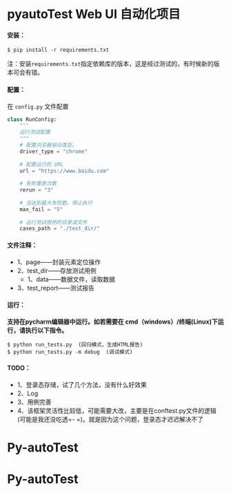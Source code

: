 # pyautoTest Web UI 自动化项目

#### 安装：

```shell
$ pip install -r requirements.txt
```
注：安装```requirements.txt```指定依赖库的版本，这是经过测试的，有时候新的版本可会有错。

#### 配置：

在 `config.py` 文件配置

```python
class RunConfig:
    """
    运行测试配置
    """
    # 配置浏览器驱动类型。
    driver_type = "chrome"
    
    # 配置运行的 URL
    url = "https://www.baidu.com"
    
    # 失败重跑次数
    rerun = "3"
    
    # 当达到最大失败数，停止执行
    max_fail = "5"
    
    # 运行测试用例的目录或文件
    cases_path = "./test_dir/"
```
#### 文件注释：
 - 1、page——封装元素定位操作
 - 2、test_dir——存放测试用例
    - 1、data——数据文件，读取数据
 - 3、test_report——测试报告
 
#### 运行：

**支持在pycharm编辑器中运行。如若需要在 cmd（windows）/终端(Linux)下运行，请执行以下指令。**

```shell
$ python run_tests.py  (回归模式，生成HTML报告)
$ python run_tests.py -m debug  (调试模式)
```

#### TODO：

 - 1、登录态存储，试了几个方法，没有什么好效果
 - 2、Log
 - 3、用例完善
 - 4、该框架灵活性比较低，可能需要大改，主要是在conftest.py文件的逻辑(可能是我还没吃透=- =)。就是因为这个问题，登录态才迟迟解决不了

# Py-autoTest

# Py-autoTest

